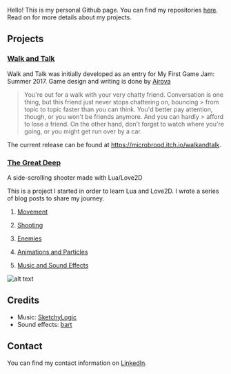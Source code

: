 Hello! This is my personal Github page. You can find my repositories [here](https://github.com/jeansberg/repos). Read on for more details about my projects.

## Projects
### [Walk and Talk](https://github.com/jeansberg/WalkAndTalk)
Walk and Talk was initially developed as an entry for My First Game Jam: Summer 2017. Game design and writing is done by [Airova](https://www.youtube.com/channel/UCtaSP80xWusu4QYIdQ2oQOw)

> You're out for a walk with your very chatty friend. Conversation is one thing, but this friend just never stops chattering on, bouncing > from topic to topic faster than you can think. You'd better pay attention, though, or you won't be friends anymore. And you can hardly > afford to lose a friend. On the other hand, don't forget to watch where you're going, or you might get run over by a car.

The current release can be found at https://microbrood.itch.io/walkandtalk.

### [The Great Deep](https://github.com/jeansberg/GreatDeep)
A side-scrolling shooter made with Lua/Love2D

This is a project I started in order to learn Lua and Love2D. I wrote a series of blog posts to share my journey.

1. [Movement](https://dev.to/jeansberg/make-a-shooter-in-lualove2d---part-1)

2. [Shooting](https://dev.to/jeansberg/make-a-shooter-in-lualove2d---part-2)

3. [Enemies](https://dev.to/jeansberg/make-a-shooter-in-lualove2d---part-3)

4. [Animations and Particles](https://dev.to/jeansberg/make-a-shooter-in-lualove2d---animations-and-particles)

5. [Music and Sound Effects](https://dev.to/jeansberg/make-a-shooter-in-lualove2d---music-and-sound-effects)

![alt text](https://thepracticaldev.s3.amazonaws.com/i/tkyaysrbzx050gehju4m.gif "So much eyecandy!")

## Credits
* Music: [SketchyLogic](https://opengameart.org/content/nes-shooter-music-5-tracks-3-jingles)
* Sound effects: [bart](https://opengameart.org/content/8-bit-platformer-sfx)

## Contact
You can find my contact information on [LinkedIn](https://www.linkedin.com/in/jensgenberg/).
